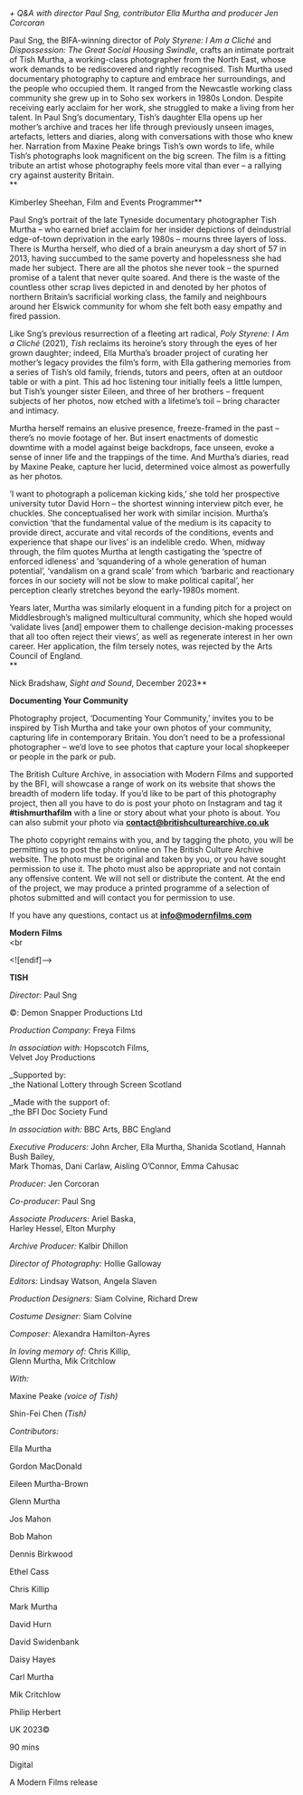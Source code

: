 
_+ Q&A with director Paul Sng, contributor Ella Murtha and producer  Jen Corcoran_

Paul Sng, the BIFA-winning director of _Poly Styrene: I Am a Cliché_ and _Dispossession: The Great Social Housing Swindle_, crafts an intimate portrait of Tish Murtha, a working-class photographer from the North East, whose work demands to be rediscovered and rightly recognised. Tish Murtha used documentary photography to capture and embrace her surroundings, and the people who occupied them. It ranged from the Newcastle working class community she grew up in to Soho sex workers in 1980s London. Despite receiving early acclaim for her work, she struggled to make a living from her talent. In Paul Sng’s documentary, Tish’s daughter Ella opens up her mother’s archive and traces her life through previously unseen images, artefacts, letters and diaries, along with conversations with those who knew her. Narration from Maxine Peake brings Tish’s own words to life, while Tish’s photographs look magnificent on the big screen. The film is a fitting tribute an artist whose photography feels more vital than ever – a rallying cry against austerity Britain.  
**

Kimberley Sheehan, Film and Events Programmer**

Paul Sng’s portrait of the late Tyneside documentary photographer Tish Murtha – who earned brief acclaim for her insider depictions of deindustrial edge-of-town deprivation in the early 1980s – mourns three layers of loss. There is Murtha herself, who died of a brain aneurysm a day short of 57 in 2013, having succumbed to the same poverty and hopelessness she had made her subject. There are all the photos she never took – the spurned promise of a talent that never quite soared. And there is the waste of the countless other scrap lives depicted in and denoted by her photos of northern Britain’s sacrificial working class, the family and neighbours around her Elswick community for whom she felt both easy empathy and fired passion.

Like Sng’s previous resurrection of a fleeting art radical, _Poly Styrene: I Am a Cliché_ (2021), _Tish_ reclaims its heroine’s story through the eyes of her grown daughter; indeed, Ella Murtha’s broader project of curating her mother’s legacy provides the film’s form, with Ella gathering memories from a series of Tish’s old family, friends, tutors and peers, often at an outdoor table or with a pint. This ad hoc listening tour initially feels a little lumpen, but Tish’s younger sister Eileen, and three of her brothers – frequent subjects of her photos, now etched with a lifetime’s toil – bring character and intimacy.

Murtha herself remains an elusive presence, freeze-framed in the past – there’s no movie footage of her. But insert enactments of domestic downtime with a model against beige backdrops, face unseen, evoke a sense of inner life and the trappings of the time. And Murtha’s diaries, read by Maxine Peake, capture her lucid, determined voice almost as powerfully as her photos.

‘I want to photograph a policeman kicking kids,’ she told her prospective university tutor David Horn – the shortest winning interview pitch ever, he chuckles. She conceptualised her work with similar incision. Murtha’s conviction ‘that the fundamental value of the medium is its capacity to provide direct, accurate and vital records of the conditions, events and experience that shape our lives’ is an indelible credo. When, midway through, the film quotes Murtha at length castigating the ‘spectre of enforced idleness’ and ‘squandering of a whole generation of human potential’, ‘vandalism on a grand scale’ from which ‘barbaric and reactionary forces in our society will not be slow to make political capital’, her perception clearly stretches beyond the early-1980s moment.

Years later, Murtha was similarly eloquent in a funding pitch for a project on Middlesbrough’s maligned multicultural community, which she hoped would ‘validate lives [and] empower them to challenge decision-making processes that all too often reject their views’, as well as regenerate interest in her own career. Her application, the film tersely notes, was rejected by the Arts Council of England.  
**

Nick Bradshaw, _Sight and Sound_, December 2023**

**Documenting Your Community**  

Photography project, ‘Documenting Your Community,’ invites you to be inspired by Tish Murtha and take your own photos of your community, capturing life in contemporary Britain. You don’t need to be a professional photographer – we’d love to see photos that capture your local shopkeeper or people in the park or pub.

The British Culture Archive, in association with Modern Films and supported by the BFI, will showcase a range of work on its website that shows the breadth of modern life today. If you’d like to be part of this photography project, then all you have to do is post your photo on Instagram and tag it **#tishmurthafilm** with a line or story about what your photo is about. You can also submit your photo via **contact@britishculturearchive.co.uk**

The photo copyright remains with you, and by tagging the photo, you will be permitting us to post the photo online on The British Culture Archive website. The photo must be original and taken by you, or you have sought permission to use it. The photo must also be appropriate and not contain any offensive content. We will not sell or distribute the content. At the end of the project, we may produce a printed programme of a selection of photos submitted and will contact you for permission to use.

If you have any questions, contact us at **info@modernfilms.com**

**Modern Films**
<br><br

<![endif]-->

**TISH**<br>

_Director:_ Paul Sng<br>

©: Demon Snapper Productions Ltd<br>

_Production Company:_ Freya Films<br>

_In association with:_ Hopscotch Films,  
Velvet Joy Productions<br>

_Supported by:  
_the National Lottery through Screen Scotland<br>

_Made with the support of:  
_the BFI Doc Society Fund<br>

_In association with:_ BBC Arts, BBC England<br>

_Executive Producers:_ John Archer, Ella Murtha, Shanida Scotland, Hannah Bush Bailey,  
Mark Thomas, Dani Carlaw, Aisling O’Connor, Emma Cahusac<br>

_Producer:_ Jen Corcoran<br>

_Co-producer:_ Paul Sng<br>

_Associate Producers:_ Ariel Baska,  
Harley Hessel, Elton Murphy<br>

_Archive Producer:_ Kalbir Dhillon<br>

_Director of Photography:_ Hollie Galloway<br>

_Editors:_ Lindsay Watson, Angela Slaven<br>

_Production Designers:_ Siam Colvine, Richard Drew<br>

_Costume Designer:_ Siam Colvine<br>

_Composer:_ Alexandra Hamilton-Ayres<br>

_In loving memory of:_ Chris Killip,  
Glenn Murtha, Mik Critchlow<br>

_With:_<br>

Maxine Peake _(voice of Tish)_<br>

Shin-Fei Chen _(Tish)_<br>

_Contributors:_<br>

Ella Murtha<br>

Gordon MacDonald<br>

Eileen Murtha-Brown<br>

Glenn Murtha<br>

Jos Mahon<br>

Bob Mahon<br>

Dennis Birkwood<br>

Ethel Cass<br>

Chris Killip<br>

Mark Murtha

David Hurn

David Swidenbank

Daisy Hayes

Carl Murtha

Mik Critchlow

Philip Herbert

UK 2023©

90 mins

Digital

A Modern Films release
<!--stackedit_data:
eyJoaXN0b3J5IjpbMTM1NTUwNjAyOCwtMTA2Mjc5NDA4NV19
-->
